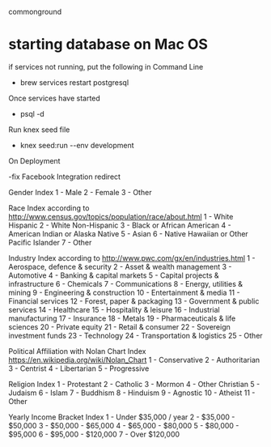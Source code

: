 commonground

# starting database on Mac OS

if services not running, put the following in Command Line

- brew services restart postgresql

Once services have started

- psql -d <db-name>

Run knex seed file

- knex seed:run --env development

On Deployment

-fix Facebook Integration redirect


Gender Index
1 - Male
2 - Female
3 - Other

Race Index according to http://www.census.gov/topics/population/race/about.html
1 - White Hispanic
2 - White Non-Hispanic
3 - Black or African American
4 - American Indian or Alaska Native
5 - Asian
6 - Native Hawaiian or Other Pacific Islander
7 - Other

Industry Index according to http://www.pwc.com/gx/en/industries.html
1 - Aerospace, defence & security
2 - Asset & wealth management
3 - Automotive
4 - Banking & capital markets
5 - Capital projects & infrastructure
6 - Chemicals
7 - Communications
8 - Energy, utilities & mining
9 - Engineering & construction
10 - Entertainment & media
11 - Financial services
12 - Forest, paper & packaging
13 - Government & public services
14 - Healthcare
15 - Hospitality & leisure
16 - Industrial manufacturing
17 - Insurance
18 - Metals
19 - Pharmaceuticals & life sciences
20 - Private equity
21 - Retail & consumer
22 - Sovereign investment funds
23 - Technology
24 - Transportation & logistics
25 - Other

Political Affiliation with Nolan Chart Index https://en.wikipedia.org/wiki/Nolan_Chart
1 - Conservative
2 - Authoritarian
3 - Centrist
4 - Libertarian
5 - Progressive

Religion Index
1 - Protestant
2 - Catholic
3 - Mormon
4 - Other Christian
5 - Judaism
6 - Islam
7 - Buddhism
8 - Hinduism
9 - Agnostic
10 - Atheist
11 - Other

Yearly Income Bracket Index
1 - Under $35,000 / year
2 - $35,000 - $50,000
3 - $50,000 - $65,000
4 - $65,000 - $80,000
5 - $80,000 - $95,000
6 - $95,000 - $120,000
7 - Over $120,000




